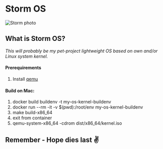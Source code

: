 # Storm OS

![Storm photo](https://arc-anglerfish-washpost-prod-washpost.s3.amazonaws.com/public/YKXZVKJ37FD6BIQWJU6PBDZCKM.jpg)


## What is Storm OS?
*This will probably be my pet-project lightweight OS based on own and/or Linux system kernel.*

#### Prerequirements
  1. Install [qemu](https://www.qemu.org/)

#### Build on Mac: 
  1. docker build buildenv -t my-os-kernel-buildenv  
  2. docker run --rm -it -v $(pwd):/root/env my-os-kernel-buildenv
  3. make build-x86_64
  4. exit from container
  5. qemu-system-x86_64 -cdrom dist/x86_64/kernel.iso  



## Remember - Hope dies last :v:
